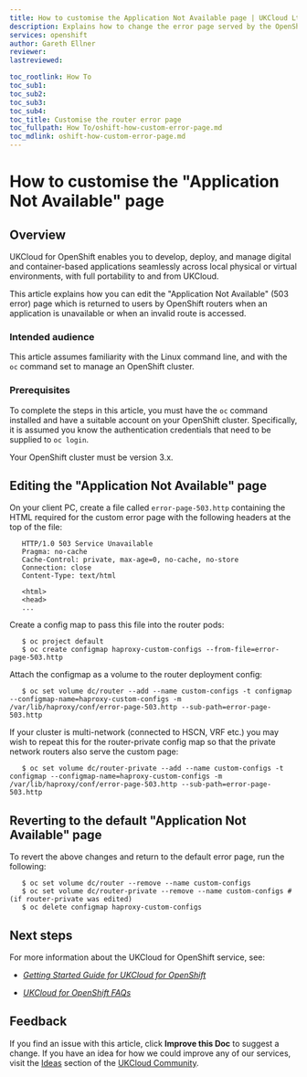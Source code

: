 ```yaml
---
title: How to customise the Application Not Available page | UKCloud Ltd
description: Explains how to change the error page served by the OpenShift routers
services: openshift
author: Gareth Ellner
reviewer:
lastreviewed: 

toc_rootlink: How To
toc_sub1:
toc_sub2:
toc_sub3:
toc_sub4:
toc_title: Customise the router error page
toc_fullpath: How To/oshift-how-custom-error-page.md
toc_mdlink: oshift-how-custom-error-page.md
---
```


# How to customise the "Application Not Available" page

## Overview

UKCloud for OpenShift enables you to develop, deploy, and manage digital and container-based applications seamlessly across local physical or virtual environments, with full portability to and from UKCloud.

This article explains how you can edit the "Application Not Available" (503 error) page which is returned to users by OpenShift routers when an application is unavailable or when an invalid route is accessed.

### Intended audience

This article assumes familiarity with the Linux command line, and with the `oc` command set to manage an OpenShift cluster.

### Prerequisites

To complete the steps in this article, you must have the `oc` command installed and have a suitable account on your OpenShift cluster. Specifically, it is assumed you know the authentication credentials that need to be supplied to `oc login`.

Your OpenShift cluster must be version 3.x.

## Editing the "Application Not Available" page

On your client PC, create a file called `error-page-503.http` containing the HTML required for the custom error page with the following headers at the top of the file:

       HTTP/1.0 503 Service Unavailable
       Pragma: no-cache
       Cache-Control: private, max-age=0, no-cache, no-store
       Connection: close
       Content-Type: text/html
       
       <html>
       <head>
       ...

Create a config map to pass this file into the router pods:

       $ oc project default
       $ oc create configmap haproxy-custom-configs --from-file=error-page-503.http
       
Attach the configmap as a volume to the router deployment config:

       $ oc set volume dc/router --add --name custom-configs -t configmap --configmap-name=haproxy-custom-configs -m /var/lib/haproxy/conf/error-page-503.http --sub-path=error-page-503.http
       
If your cluster is multi-network (connected to HSCN, VRF etc.) you may wish to repeat this for the router-private config map so that the private network routers also serve the custom page:      

       $ oc set volume dc/router-private --add --name custom-configs -t configmap --configmap-name=haproxy-custom-configs -m /var/lib/haproxy/conf/error-page-503.http --sub-path=error-page-503.http
	   
## Reverting to the default "Application Not Available" page

To revert the above changes and return to the default error page, run the following:

       $ oc set volume dc/router --remove --name custom-configs 
       $ oc set volume dc/router-private --remove --name custom-configs # (if router-private was edited)
       $ oc delete configmap haproxy-custom-configs

## Next steps

For more information about the UKCloud for OpenShift service, see:

- [*Getting Started Guide for UKCloud for OpenShift*](oshift-gs.md)

- [*UKCloud for OpenShift FAQs*](oshift-faq.md)

## Feedback

If you find an issue with this article, click **Improve this Doc** to suggest a change. If you have an idea for how we could improve any of our services, visit the [Ideas](https://community.ukcloud.com/ideas) section of the [UKCloud Community](https://community.ukcloud.com).
